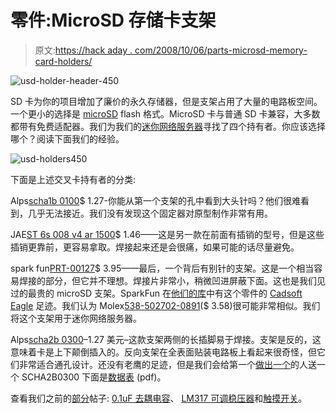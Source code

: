 # 零件:MicroSD 存储卡支架

> 原文:[https://hack aday . com/2008/10/06/parts-microsd-memory-card-holders/](https://hackaday.com/2008/10/06/parts-microsd-memory-card-holders/)

![](../Images/c2e0a6bf87b29a2afb107bfe2fae3788.png "usd-holder-header-450")

SD 卡为你的项目增加了廉价的永久存储器，但是支架占用了大量的电路板空间。一个更小的选择是 [microSD](http://en.wikipedia.org/wiki/MicroSD) flash 格式。MicroSD 卡与普通 SD 卡兼容，大多数都带有免费适配器。我们为我们的[迷你网络服务器](http://hackaday.com/2008/09/25/web-server-on-a-business-card-part-2/)寻找了四个持有者。你应该选择哪个？阅读下面我们的经验。

![](../Images/09aec36c6d40bc374019fdbab9ca8b55.png "usd-holders450")

下面是上述交叉卡持有者的分类:

Alps[scha1b 0100](http://www.mouser.com/Search/ProductDetail.aspx?R=SCHA1B0100virtualkey68800000virtualkey688-SCHA1B0100)$ 1.27-你能从第一个支架的孔中看到大头针吗？他们很难看到，几乎无法接近。我们没有发现这个固定器对原型制作非常有用。

JAE[ST 6s 008 v4 ar 1500](http://www.mouser.com/Search/ProductDetail.aspx?R=ST6S008V4AR1500virtualkey65610000virtualkey656-ST6S008V4AR1500)$ 1.46——这是另一款在前面有插销的型号，但是这些插销更靠前，更容易拿取。焊接起来还是会很痛，如果可能的话尽量避免。

spark fun[PRT-00127](http://www.sparkfun.com/commerce/product_info.php?products_id=127)$ 3.95——最后，一个背后有别针的支架。这是一个相当容易焊接的部分，但它并不理想。焊接片非常小，稍微凹进屏蔽下面。这也是我们见过的最贵的 microSD 支架。SparkFun 在[他们的库](http://www.opencircuits.com/SFE_Footprint_Library_Eagle)中有这个零件的 [Cadsoft Eagle](http://www.cadsoft.de) 足迹。我们认为 Molex[538-502702-0891](http://www.mouser.com/Search/ProductDetail.aspx?qs=xbccQsLEe0ep5GA560fwAA%3d%3d)($ 3.58)很可能非常相似。我们将这个支架用于迷你网络服务器。

Alps[scha2b 0300](http://www.mouser.com/Search/ProductDetail.aspx?R=SCHA2B0300virtualkey68800000virtualkey688-SCHA2B0300)–1.27 美元–这款支架两侧的长插脚易于焊接。支架是反的，这意味着卡是上下颠倒插入的。反向支架在全表面贴装电路板上看起来很奇怪，但它们非常适合通孔设计。还没有老鹰的足迹，但是我们会给第一个[做出一个](http://www.instructables.com/id/How-to-make-a-custom-library-part-in-Eagle-CAD-too/)的人送一个 SCHA2B0300 下面是[数据表](http://www3.alps.com/WebObjects/catalog.woa/E/PDF/Connector/microSD_Card/SCHA/SCHA.PDF) (pdf)。

查看我们之前的[部分](http://hackaday.com/category/parts/)帖子: [0.1uF 去耦电容](http://hackaday.com/2008/09/29/parts-01uf-decoupling-capacitors/)、 [LM317 可调稳压器](http://hackaday.com/2008/09/22/parts-lm317-adjustable-voltage-regulator/)和[触摸开关](http://hackaday.com/2008/09/15/tact-switches-for-your-next-project/)。